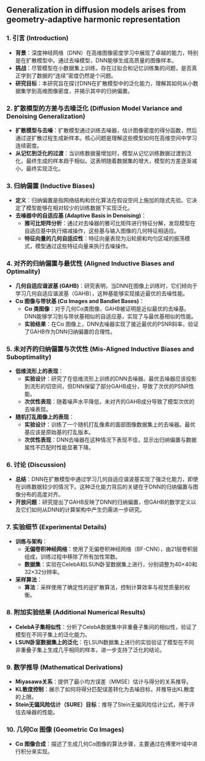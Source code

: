 ## Generalization in diffusion models arises from geometry-adaptive harmonic representation

### 1. **引言 (Introduction)**
   - **背景**：深度神经网络（DNN）在高维图像密度学习中展现了卓越的能力，特别是在扩散模型中。通过去噪模型，DNN能够生成高质量的图像样本。
   - **挑战**：尽管模型在小数据集上训练，存在过拟合和记忆训练集的问题，是否真正学到了数据的“连续”密度仍然是个问题。
   - **研究目标**：本研究旨在探讨DNN在扩散模型中的泛化能力，理解其如何从小数据集学到高维图像密度，并揭示其中的归纳偏置。

### 2. **扩散模型的方差与去噪泛化 (Diffusion Model Variance and Denoising Generalization)**
   - **扩散模型与去噪**：扩散模型通过训练去噪器，估计图像密度的得分函数，然后通过逆扩散过程生成新样本。核心问题是理解这些模型如何在高维空间中学习连续密度。
   - **从记忆到泛化的过渡**：当训练数据量增加时，模型从记忆训练数据过渡到泛化，最终生成的样本趋于相似。这表明随着数据集的增大，模型的方差逐渐减小，最终实现泛化。

### 3. **归纳偏置 (Inductive Biases)**
   - **定义**：归纳偏置是指网络结构和优化算法在假设空间上施加的隐式先验。它决定了模型能够在相对较少的训练数据下实现泛化。
   - **去噪器中的自适应基 (Adaptive Basis in Denoising)**：
     - **雅可比矩阵分析**：通过对去噪器的雅可比矩阵进行特征分解，发现模型在自适应基中执行缩减操作，这些基与输入图像的几何特征相适应。
     - **特征向量的几何自适应性**：特征向量表现为沿轮廓和均匀区域的振荡模式，模型通过这些特征向量来执行去噪操作。

### 4. **对齐的归纳偏置与最优性 (Aligned Inductive Biases and Optimality)**
   - **几何自适应谐波基 (GAHB)**：研究表明，当DNN在图像上训练时，它们倾向于学习几何自适应谐波基（GAHB），这种基能够实现接近最优的去噪性能。
   - **Cα 图像与带状基 (Cα Images and Bandlet Bases)**：
     - **Cα 类图像**：对于几何Cα类图像，GAHB被证明是近似最优的去噪基。DNN能够学习到与带状基相似的自适应基，实现了与最优基相似的性能。
     - **实验结果**：在Cα 图像上，DNN去噪器实现了接近最优的PSNR斜率，验证了GAHB作为DNN归纳偏置的合理性。

### 5. **未对齐的归纳偏置与次优性 (Mis-Aligned Inductive Biases and Suboptimality)**
   - **低维流形上的表现**：
     - **实验设计**：研究了在低维流形上训练的DNN去噪器。最优去噪器应该投影到流形的切空间，但DNN保留了部分GAHB成分，导致了次优的PSNR性能。
     - **次优性表现**：随着噪声水平降低，未对齐的GAHB成分导致了模型次优的去噪表现。
   - **随机打乱图像上的表现**：
     - **实验设计**：训练了一个随机打乱像素的面部图像数据集上的去噪器。最优基应该是原始基的打乱版本。
     - **次优性表现**：DNN去噪器在这种情况下表现不佳，显示出归纳偏置与数据属性不匹配时性能显著下降。

### 6. **讨论 (Discussion)**
   - **总结**：DNN在扩散模型中通过学习几何自适应谐波基实现了强泛化能力，即使在训练数据较少的情况下。这种泛化能力背后的关键在于DNN的归纳偏置与图像分布的高度对齐。
   - **开放问题**：研究提出了GAHB反映了DNN的归纳偏置，但GAHB的数学定义以及它们如何从DNN的计算架构中产生仍需进一步研究。

### 7. **实验细节 (Experimental Details)**
   - **训练与架构**：
     - **无偏卷积神经网络**：使用了无偏卷积神经网络（BF-CNN），由21层卷积层组成，训练过程中移除了所有加性常数。
     - **数据集**：实验在CelebA和LSUN卧室数据集上进行，分别调整为40×40和32×32分辨率。
   - **采样算法**：
     - **算法**：采样使用了确定性的逆扩散算法，控制计算效率与视觉质量的权衡。

### 8. **附加实验结果 (Additional Numerical Results)**
   - **CelebA子集相似性**：分析了CelebA数据集中非重叠子集间的相似性，验证了模型在不同子集上的泛化能力。
   - **LSUN卧室数据集上的泛化**：在LSUN数据集上进行的实验验证了模型在不同非重叠子集上生成几乎相同的样本，进一步支持了泛化的结论。

### 9. **数学推导 (Mathematical Derivations)**
   - **Miyasawa关系**：提供了最小均方误差（MMSE）估计与得分的关系推导。
   - **KL散度控制**：展示了如何将得分匹配误差转化为去噪目标，并推导出KL散度的上限。
   - **Stein无偏风险估计（SURE）目标**：推导了Stein无偏风险估计公式，用于评估去噪器的性能。

### 10. **几何Cα 图像 (Geometric Cα Images)**
   - **Cα 图像合成**：描述了生成几何Cα图像的算法步骤，主要通过在傅里叶域中进行积分来实现。
